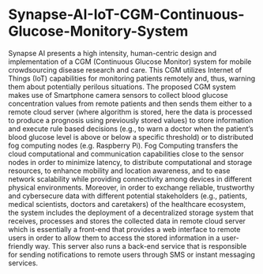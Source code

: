 # Synapse-AI-IoT-CGM-Continuous-Glucose-Monitory-System
Synapse AI presents a high intensity, human-centric design and implementation of a CGM (Continuous Glucose Monitor) system for mobile crowdsourcing disease research and care. This CGM utilizes Internet of Things (IoT) capabilities for monitoring patients remotely and, thus, warning them about potentially perilous situations. The proposed CGM system makes use of Smartphone camera sensors to collect blood glucose concentration values from remote patients and then sends them either to a remote cloud server (where algorithm is stored, here the data is processed to produce a prognosis using previously stored values) to store information and execute rule based decisions (e.g., to warn a doctor when the patient’s blood glucose level is above or below a specific threshold) or to distributed fog computing nodes (e.g. Raspberry Pi). Fog Computing transfers the cloud computational and communication capabilities close to the sensor nodes in order to minimize latency, to distribute computational and storage resources, to enhance mobility and location awareness, and to ease network scalability while providing connectivity among devices in different physical environments. Moreover, in order to exchange reliable, trustworthy and cybersecure data with different potential stakeholders (e.g., patients, medical scientists, doctors and caretakers) of the healthcare ecosystem, the system includes the deployment of a decentralized storage system that receives, processes and stores the collected data in remote cloud server which is essentially a front-end that provides a web interface to remote users in order to allow them to access the stored information in a user-friendly way. This server also runs a back-end service that is responsible for sending notifications to remote users through SMS or instant messaging services.
